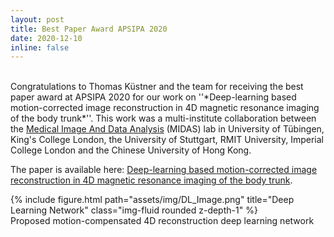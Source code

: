 ```yaml
---
layout: post
title: Best Paper Award APSIPA 2020
date: 2020-12-10
inline: false
---
```

<br>
Congratulations to Thomas Küstner and the team for receiving the best paper award at APSIPA 2020 for our work on ''*Deep-learning based motion-corrected image reconstruction in 4D magnetic resonance imaging of the body trunk*''. This work was a multi-institute collaboration between the <a href="http://www.midaslab.org/" target="_blank">Medical Image And Data Analysis</a> (MIDAS) lab in University of Tübingen, King's College London, the University of Stuttgart, RMIT University, Imperial College London and the Chinese University of Hong Kong.

The paper is available here: <a href="{{ entry.pdf | prepend: '/assets/pdf/APSIPA2020b.pdf'}}" target="_blank">Deep-learning based motion-corrected image reconstruction in 4D magnetic resonance imaging of the body trunk</a>.

<div class="row">
    <div class="col-sm-1 mt-0 mt-md-0">
    </div>
    <div class="col-sm-10 mt-0 mt-md-0">
        {% include figure.html path="assets/img/DL_Image.png" title="Deep Learning Network" class="img-fluid rounded z-depth-1" %}
    </div>
    <div class="col-sm-1 mt-0 mt-md-0">
    </div>
</div>
<div class="caption">
    Proposed motion-compensated 4D reconstruction deep learning network
</div>
